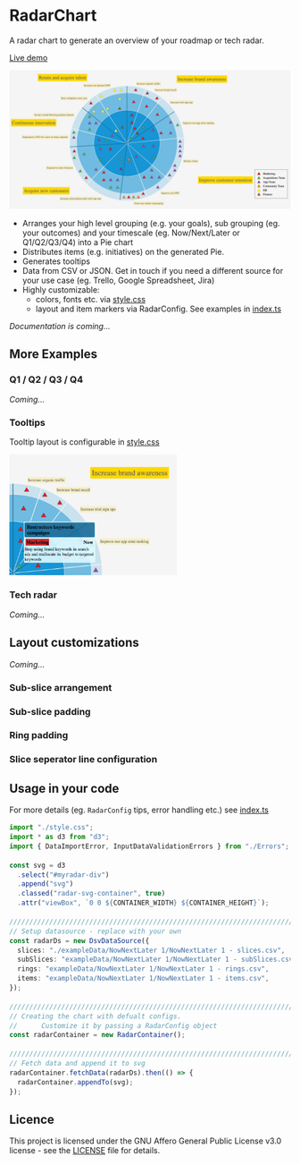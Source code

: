 # RadarChart

A radar chart to generate an overview of your roadmap or tech radar.

[Live demo](https://radarchart.netlify.app/?ex=2)

![Now/Next/Later example](docs/exampleImages/NowNextLater1.png)

- Arranges your high level grouping (e.g. your goals), sub grouping (eg. your outcomes) and your timescale (eg. Now/Next/Later or Q1/Q2/Q3/Q4) into a Pie chart
- Distributes items (e.g. initiatives) on the generated Pie.
- Generates tooltips
- Data from CSV or JSON. Get in touch if you need a different source for your use case (eg. Trello, Google Spreadsheet, Jira)
- Highly customizable:
  - colors, fonts etc. via [style.css](src/stlye.css)
  - layout and item markers via RadarConfig. See examples in [index.ts](src/index.ts)

_Documentation is coming..._

## More Examples

### Q1 / Q2 / Q3 / Q4

_Coming..._

### Tooltips

Tooltip layout is configurable in [style.css](src/stlye.css)

<img src="docs/exampleImages/toolTipExample.png" alt="Tooltip example" width="300"/>

### Tech radar

_Coming..._

## Layout customizations

_Coming..._

### Sub-slice arrangement

### Sub-slice padding

### Ring padding

### Slice seperator line configuration

## Usage in your code

For more details (eg. `RadarConfig` tips, error handling etc.) see [index.ts](src/index.ts)

```ts
import "./style.css";
import * as d3 from "d3";
import { DataImportError, InputDataValidationErrors } from "./Errors";

const svg = d3
  .select("#myradar-div")
  .append("svg")
  .classed("radar-svg-container", true)
  .attr("viewBox", `0 0 ${CONTAINER_WIDTH} ${CONTAINER_HEIGHT}`);

//////////////////////////////////////////////////////////////////////////
// Setup datasource - replace with your own
const radarDs = new DsvDataSource({
  slices: "./exampleData/NowNextLater 1/NowNextLater 1 - slices.csv",
  subSlices: "exampleData/NowNextLater 1/NowNextLater 1 - subSlices.csv",
  rings: "exampleData/NowNextLater 1/NowNextLater 1 - rings.csv",
  items: "exampleData/NowNextLater 1/NowNextLater 1 - items.csv",
});

//////////////////////////////////////////////////////////////////////////
// Creating the chart with defualt configs.
//      Customize it by passing a RadarConfig object
const radarContainer = new RadarContainer();

//////////////////////////////////////////////////////////////////////////
// Fetch data and append it to svg
radarContainer.fetchData(radarDs).then(() => {
  radarContainer.appendTo(svg);
});
```

## Licence

This project is licensed under the GNU Affero General Public License v3.0 license - see the [LICENSE](LICENSE) file for details.
